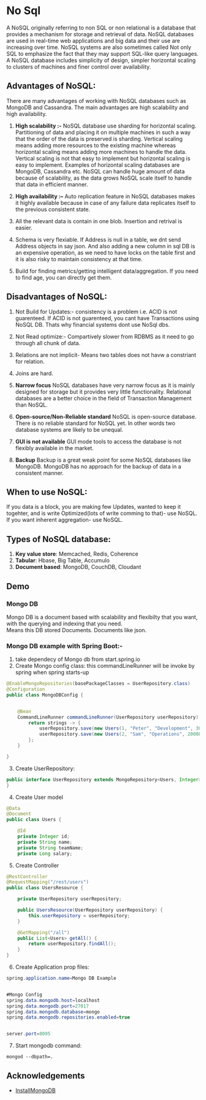 
# No Sql    

A NoSQL originally referring to non SQL or non relational is a database that provides a mechanism for storage and retrieval of data.
NoSQL databases are used in real-time web applications and big data and their use are increasing over time.
NoSQL systems are also sometimes called Not only SQL to emphasize the fact that they may support SQL-like query languages.
A NoSQL database includes simplicity of design, simpler horizontal scaling to clusters of machines and finer control over availability. 

## Advantages of NoSQL:

There are many advantages of working with NoSQL databases such as MongoDB and Cassandra. The main advantages are high scalability and high availability.

1. **High scalability :-**
NoSQL database use sharding for horizontal scaling. Partitioning of data and placing it on multiple machines in such a way that the order of the data is preserved is sharding. Vertical scaling means adding more resources to the existing machine whereas horizontal scaling means adding more machines to handle the data. Vertical scaling is not that easy to implement but horizontal scaling is easy to implement. Examples of horizontal scaling databases are MongoDB, Cassandra etc. NoSQL can handle huge amount of data because of scalability, as the data grows NoSQL scale itself to handle that data in efficient manner.

2. **High availability :–**
Auto replication feature in NoSQL databases makes it highly available because in case of any failure data replicates itself to the previous consistent state.

3. All the relevant data is contain in one blob. Insertion and retrival is easier.

4. Schema is very flexiable. If Address is null in a table, we dnt send Address objects in say json. And also adding a new column in sql DB is an expensive operation, as we need to have locks on the table first and it is also risky to maintain consistency at that time.

5. Build for finding metrics/getting intelligent data/aggregation. If you need to find age, you can directly get them.

## Disadvantages of NoSQL:

1. Not Build for Updates:- consistency is a problem i.e. ACID is not guarenteed.
If ACID is not guarenteed, you cant have Transactions using NoSQL DB.
Thats why financial systems dont use NoSql dbs.

2. Not Read optimize:- Compartively slower from RDBMS as it need to go through all chunk of data.

3. Relations are not implicit- Means two tables does not havw a constriant for relation.

4. Joins are hard.

5. **Narrow focus**
NoSQL databases have very narrow focus as it is mainly designed for storage but it provides very little functionality. Relational databases are a better choice in the field of Transaction Management than NoSQL.

6. **Open-source/Non-Reliable standard** 
NoSQL is open-source database. There is no reliable standard for NoSQL yet. In other words two database systems are likely to be unequal.

7. **GUI is not available**
GUI mode tools to access the database is not flexibly available in the market.

4. **Backup**
Backup is a great weak point for some NoSQL databases like MongoDB. MongoDB has no approach for the backup of data in a consistent manner.

## When to use NoSQL:
If you data is a block, you are making few Updates, wanted to keep it togehter, and is write Optimized(lots of write comming to that)- use NoSQL.
If you want inherent aggregation- use NoSQL.

## Types of NoSQL database:
1. **Key value store**: Memcached, Redis, Coherence
2. **Tabular**: Hbase, Big Table, Accumulo
3. **Document based**: MongoDB, CouchDB, Cloudant



## Demo

### Mongo DB
Mongo DB is a document based with scalability and flexibilty that you want, with the querying and  indexing that you need.  
Means this DB stored Documents. Documents like json.

### Mongo DB example with Spring Boot:-
1. take dependecy of Mongo db from start.spring.io
2. Create Mongo config class:
this commandLineRunner will be invoke by spring when spring starts-up
```java
@EnableMongoRepositories(basePackageClasses = UserRepository.class)
@Configuration
public class MongoDBConfig {


    @Bean
    CommandLineRunner commandLineRunner(UserRepository userRepository) {
        return strings -> {
            userRepository.save(new Users(1, "Peter", "Development", 3000L));
            userRepository.save(new Users(2, "Sam", "Operations", 2000L));
        };
    }

}

```
3. Create UserRepository:
```java
public interface UserRepository extends MongoRepository<Users, Integer> {
}
```
4. Create User model
```java
@Data
@Document
public class Users {

    @Id
    private Integer id;
    private String name;
    private String teamName;
    private Long salary;

```

5. Create Controller
```java
@RestController
@RequestMapping("/rest/users")
public class UsersResource {

    private UserRepository userRepository;

    public UsersResource(UserRepository userRepository) {
        this.userRepository = userRepository;
    }

    @GetMapping("/all")
    public List<Users> getAll() {
        return userRepository.findAll();
    }
}
```

6. Create Application prop files:
```java
spring.application.name=Mongo DB Example


#Mongo Config
spring.data.mongodb.host=localhost
spring.data.mongodb.port=27017
spring.data.mongodb.database=mongo
spring.data.mongodb.repositories.enabled=true


server.port=8095
```

7. Start mongodb command:
```
mongod --dbpath=.
```
## Acknowledgements

 - [InstallMongoDB](https://docs.mongodb.com/manual/tutorial/install-mongodb-on-windows/)
  